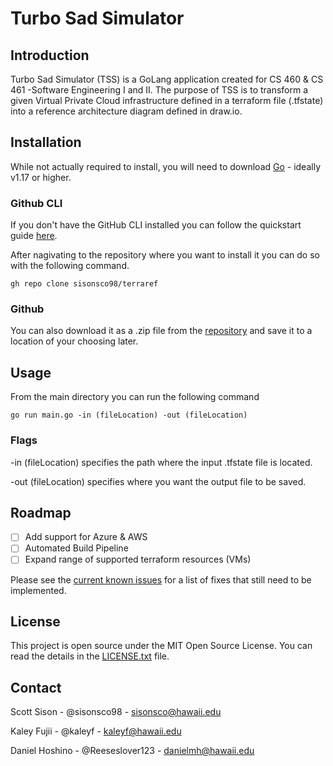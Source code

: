 # Turbo Sad Simulator

## Introduction

Turbo Sad Simulator (TSS) is a GoLang application created for CS 460 & CS 461 -Software Engineering I and II. The purpose of TSS is to transform a given Virtual Private Cloud infrastructure defined in a terraform file (.tfstate) into a reference architecture diagram defined in draw.io. 



## Installation 

While not actually required to install, you will need to download [Go](https://go.dev/dl/) - ideally v1.17 or higher. 

### Github CLI

If you don't have the GitHub CLI installed you can follow the quickstart guide [here](https://docs.github.com/en/github-cli/github-cli/quickstart). 

After nagivating to the repository where you want to install it you can do so with the following command. 

`gh repo clone sisonsco98/terraref`

### Github

You can also download it as a .zip file from the [repository](https://github.com/sisonsco98/terraref) and save it to a location of your choosing later. 


## Usage 

From the main directory you can run the following command 

`go run main.go -in (fileLocation) -out (fileLocation)`


### Flags

-in (fileLocation) specifies the path where the input .tfstate file is located.


-out (fileLocation) specifies where you want the output file to be saved.  


## Roadmap 

- [ ] Add support for Azure & AWS
- [ ] Automated Build Pipeline
- [ ] Expand range of supported terraform resources (VMs)

Please see the [current known issues](https://github.com/sisonsco98/terraref/issues) for a list of fixes that still need to be implemented. 

## License 

This project is open source under the MIT Open Source License. You can read the details in the [LICENSE.txt](https://github.com/sisonsco98/terraref/blob/ReadmeBranch/LICENSE.txt) file. 

## Contact

Scott Sison - @sisonsco98 - sisonsco@hawaii.edu

Kaley Fujii - @kaleyf - kaleyf@hawaii.edu

Daniel Hoshino - @Reeseslover123 - danielmh@hawaii.edu


